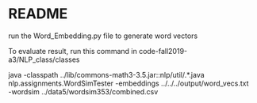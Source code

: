 # README

run the Word_Embedding.py file to generate word vectors

To evaluate result, run this command in code-fall2019-a3/NLP_class/classes

java -classpath ../lib/commons-math3-3.5.jar::nlp/util/.*.java \
nlp.assignments.WordSimTester -embeddings ../../../output/word_vecs.txt \
-wordsim ../data5/wordsim353/combined.csv

